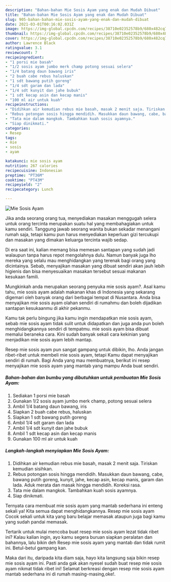 ```yaml
---
description: "Bahan-bahan Mie Sosis Ayam yang enak dan Mudah Dibuat"
title: "Bahan-bahan Mie Sosis Ayam yang enak dan Mudah Dibuat"
slug: 905-bahan-bahan-mie-sosis-ayam-yang-enak-dan-mudah-dibuat
date: 2021-03-01T00:16:02.031Z
image: https://img-global.cpcdn.com/recipes/38710e02352578b9/680x482cq70/mie-sosis-ayam-foto-resep-utama.jpg
thumbnail: https://img-global.cpcdn.com/recipes/38710e02352578b9/680x482cq70/mie-sosis-ayam-foto-resep-utama.jpg
cover: https://img-global.cpcdn.com/recipes/38710e02352578b9/680x482cq70/mie-sosis-ayam-foto-resep-utama.jpg
author: Lawrence Black
ratingvalue: 3.1
reviewcount: 7
recipeingredient:
- "1 porsi mie basah"
- "1/2 sosis ayam jumbo merk champ potong sesuai selera"
- "1/4 batang daun bawang iris"
- "2 buah cabe rebus haluskan"
- "1 sdt bawang putih goreng"
- "1/4 sdt garam dan lada"
- "1/4 sdt kunyit dan jahe bubuk"
- "1 sdt kecap asin dan kecap manis"
- "100 ml air untuk kuah"
recipeinstructions:
- "Didihkan air kemudian rebus mie basah, masak 2 menit saja. Tiriskan kemudian sisihkan."
- "Rebus potongan sosis hingga mendidih. Masukkan daun bawang, cabe, bawang putih goreng, kunyit, jahe, kecap asin, kecap manis, garam dan lada. Aduk merata dan masak hingga mendidih. Koreksi rasa."
- "Tata mie dalam mangkok. Tambahkan kuah sosis ayamnya."
- "Siap dinikmati."
categories:
- Resep
tags:
- mie
- sosis
- ayam

katakunci: mie sosis ayam 
nutrition: 267 calories
recipecuisine: Indonesian
preptime: "PT36M"
cooktime: "PT43M"
recipeyield: "2"
recipecategory: Lunch

---
```



![Mie Sosis Ayam](https://img-global.cpcdn.com/recipes/38710e02352578b9/680x482cq70/mie-sosis-ayam-foto-resep-utama.jpg)

Jika anda seorang orang tua, menyediakan masakan menggugah selera untuk orang tercinta merupakan suatu hal yang membahagiakan untuk kamu sendiri. Tanggung jawab seorang  wanita bukan sekadar menangani rumah saja, tetapi kamu pun harus menyediakan keperluan gizi tercukupi dan masakan yang dimakan keluarga tercinta wajib sedap.

Di era  saat ini, kalian memang bisa memesan santapan yang sudah jadi walaupun tanpa harus repot mengolahnya dulu. Namun banyak juga lho mereka yang selalu mau menghidangkan yang terenak bagi orang yang dicintainya. Sebab, menyajikan masakan yang dibuat sendiri akan jauh lebih higienis dan bisa menyesuaikan masakan tersebut sesuai makanan kesukaan famili. 



Mungkinkah anda merupakan seorang penyuka mie sosis ayam?. Asal kamu tahu, mie sosis ayam adalah makanan khas di Indonesia yang sekarang digemari oleh banyak orang dari berbagai tempat di Nusantara. Anda bisa menyajikan mie sosis ayam olahan sendiri di rumahmu dan boleh dijadikan santapan kesukaanmu di akhir pekanmu.

Kamu tak perlu bingung jika kamu ingin mendapatkan mie sosis ayam, sebab mie sosis ayam tidak sulit untuk didapatkan dan juga anda pun boleh menghidangkannya sendiri di tempatmu. mie sosis ayam bisa dibuat memalui beraneka cara. Kini sudah banyak sekali cara kekinian yang menjadikan mie sosis ayam lebih mantap.

Resep mie sosis ayam pun sangat gampang untuk dibikin, lho. Anda jangan ribet-ribet untuk membeli mie sosis ayam, tetapi Kamu dapat menyajikan sendiri di rumah. Bagi Anda yang mau membuatnya, berikut ini resep menyajikan mie sosis ayam yang mantab yang mampu Anda buat sendiri.

<!--inarticleads1-->

##### Bahan-bahan dan bumbu yang dibutuhkan untuk pembuatan Mie Sosis Ayam:

1. Sediakan 1 porsi mie basah
1. Gunakan 1/2 sosis ayam jumbo merk champ, potong sesuai selera
1. Ambil 1/4 batang daun bawang, iris
1. Siapkan 2 buah cabe rebus, haluskan
1. Siapkan 1 sdt bawang putih goreng
1. Ambil 1/4 sdt garam dan lada
1. Ambil 1/4 sdt kunyit dan jahe bubuk
1. Ambil 1 sdt kecap asin dan kecap manis
1. Gunakan 100 ml air untuk kuah




<!--inarticleads2-->

##### Langkah-langkah menyiapkan Mie Sosis Ayam:

1. Didihkan air kemudian rebus mie basah, masak 2 menit saja. Tiriskan kemudian sisihkan.
1. Rebus potongan sosis hingga mendidih. Masukkan daun bawang, cabe, bawang putih goreng, kunyit, jahe, kecap asin, kecap manis, garam dan lada. Aduk merata dan masak hingga mendidih. Koreksi rasa.
1. Tata mie dalam mangkok. Tambahkan kuah sosis ayamnya.
1. Siap dinikmati.




Ternyata cara membuat mie sosis ayam yang mantab sederhana ini enteng sekali ya! Kita semua dapat menghidangkannya. Resep mie sosis ayam Cocok sekali untuk kita yang baru belajar memasak ataupun juga bagi kamu yang sudah pandai memasak.

Tertarik untuk mulai mencoba buat resep mie sosis ayam lezat tidak ribet ini? Kalau kalian ingin, ayo kamu segera buruan siapkan peralatan dan bahannya, lalu bikin deh Resep mie sosis ayam yang mantab dan tidak rumit ini. Betul-betul gampang kan. 

Maka dari itu, daripada kita diam saja, hayo kita langsung saja bikin resep mie sosis ayam ini. Pasti anda gak akan nyesel sudah buat resep mie sosis ayam nikmat tidak ribet ini! Selamat berkreasi dengan resep mie sosis ayam mantab sederhana ini di rumah masing-masing,oke!.

